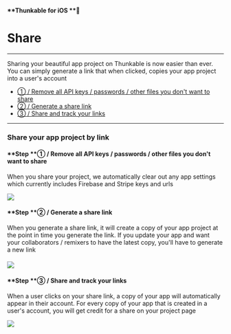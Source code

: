 #### **Thunkable for iOS **

# Share

---

Sharing your beautiful app project on Thunkable is now easier than ever.  You can simply generate a link that when clicked, copies your app project into a user's account

* [① / Remove all API keys / passwords / other files you don't want to share](#step-①--remove-all-api-keys--passwords--other-files-you-dont-want-to-share)
* [② / Generate a share link](#step-②--generate-a-share-link)
* [③ / Share and track your links](#step-③--share-and-track-your-links)

---

### Share your app project by link

#### **Step **① / Remove all API keys / passwords / other files you don't want to share

When you share your project, we automatically clear out any app settings which currently includes Firebase and Stripe keys and urls

![](/assets/share-✕-fig-2.png)

#### **Step **② / Generate a share link

When you generate a share link, it will create a copy of your app project at the point in time you generate the link. If you update your app and want your collaborators / remixers to have the latest copy, you'll have to generate a new link

#### ![](/assets/share-✕-fig-1.gif)

#### **Step **③ / Share and track your links

When a user clicks on your share link, a copy of your app will automatically appear in their account. For every copy of your app that is created in a user's account, you will get credit for a share on your project page

![](/assets/share-✕-fig-3.png)



